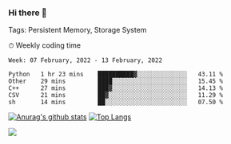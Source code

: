 ### Hi there 👋

Tags: Persistent Memory, Storage System

<!--

[![Anurag's github stats](https://github-readme-stats.vercel.app/api?username=wwyf)](https://github.com/anuraghazra/github-readme-stats)

[![Anurag's github stats](https://github-readme-stats.vercel.app/api?username=wwyf&count_private=true)](https://github.com/anuraghazra/github-readme-stats)


[![Top Langs](https://github-readme-stats.vercel.app/api/top-langs/?username=wwyf&count_private=true&&hide=jupyter%20notebook,html)](https://github.com/anuraghazra/github-readme-stats)



-->


⏱ Weekly coding time

<!--START_SECTION:waka-->
```text
Week: 07 February, 2022 - 13 February, 2022

Python   1 hr 23 mins    ██████████▓░░░░░░░░░░░░░░   43.11 % 
Other    29 mins         ████░░░░░░░░░░░░░░░░░░░░░   15.45 % 
C++      27 mins         ███▓░░░░░░░░░░░░░░░░░░░░░   14.13 % 
CSV      21 mins         ██▓░░░░░░░░░░░░░░░░░░░░░░   11.29 % 
sh       14 mins         ██░░░░░░░░░░░░░░░░░░░░░░░   07.50 % 
```
<!--END_SECTION:waka-->



[![Anurag's github stats](https://github-readme-stats.vercel.app/api?username=wwyf&count_private=true&show_icons=true&hide_border=true)](https://github.com/anuraghazra/github-readme-stats) [![Top Langs](https://github-readme-stats.vercel.app/api/top-langs/?username=wwyf&count_private=true&hide=jupyter%20notebook,html,OpenEdge%20ABL&langs_count=10&layout=compact&hide_border=true)](https://github.com/anuraghazra/github-readme-stats)

<!--

[![willianrod's wakatime stats](https://github-readme-stats.vercel.app/api/wakatime?username=wwyf)](https://github.com/anuraghazra/github-readme-stats)


-->

![](https://hit.yhype.me/github/profile?user_id=23121291)
